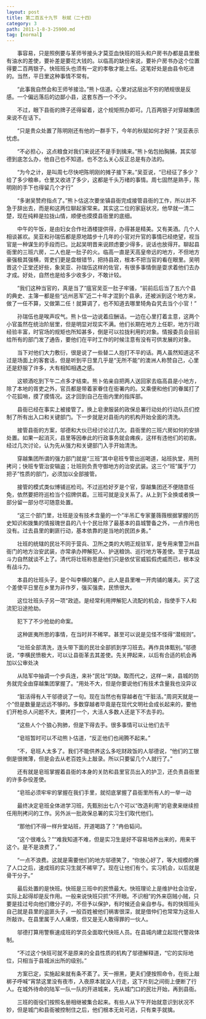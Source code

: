 ```yaml
---
layout: post
title: 第二百五十九节　秋赋（二十四）
category: 3
path: 2011-1-8-3-25900.md
tag: [normal]
---
```


　　事容易，只是照例要与革师爷接头才莫亚血快班的班头和户房书办都是县里极有油水的差使，要补差是要花大钱的。以临高的缺份来说，要补户房书办这个位置得要二百两银子。快班班头也须有一定的孝敬才能上任。这笔好处是由县令吃进的。当然，平日里这种事情不常有。

　　“此事我自然会和王师爷接洽。”熊卜估道。心里对这层出不穷的陋规很是反感。一个偏远落后的边鄙小县，这套东西一个不少。

　　不过，眼下县衙的牌子还得留着，这个规矩照办即可。几百两银子对穿越集团来说不在话下。

　　“只是贵众处置了陈明刚还有他的一群手下，今年的秋赋如何才好？”吴亚表示忧虑。

　　“不必担心，这点粮食对我们来说还不是手到擒来。”熊卜佑包拍胸脯，其实邬德到底怎么办，他自己也不知道。也不怎么关心反正总是有办法的。

　　“为今之计，是叫周七尽快吧陈明刚的摊子接下来。”吴亚说，“已经征了多少？给了多少粮串，仓里又收进了多少，这都是千头万绪的事情。周七固然是熟手，陈明刚的手下也得留几个才行”

　　“多谢吴赞府指点了。”熊卜估这次要坐镇县衙完成接管县衙的工作，所以并不急于辞出去，而是和这两位聊起家常来。其实这二位的家庭状况，他早就一清二楚，现在纯粹是拉拢山情，顺便也摸摸县衙里的底细。

　　中午的午饭，是由妇女合作社酒楼提供得，办得甚是精美。又有美酒。几个人相谈甚欢。吴亚和孙瑞伍都是原地踏步十几年的小官对升官的事情已经绝望，视当官是一种谋生的手段而已。比起吴明晋来说顾虑要少得多，说话也放得开。聊起县衙里的三班六房，二人也是一肚子的火。临高一直是天高皇帝远的地方，不但地方豪强极其强横，胥吏们更是盘根错节，把持县政，根本不把当官的看在眼里。吴明晋这个正堂还好些，象吴亚、孙瑞伍这样的佐官，有很多事情倒是耍求着他们去办才成。好处，自然也是给多少收多少，不敢计较。

　　“我们这种当官的，真是当了“瘟官吴亚一肚子牢骚，“前前后后当了五六个县的典史、主簿一都是些“远州恶军”近二十年才混到个县承，还被派到这个地方来，做了一任不算，又做第二任！就算调了，也不知道去哪里犄角旮旯去当个小官！”

　　孙瑞伍也是唉声叹气。熊卜估一边说着应酬话。一边在心里打着主意，这两个小官虽然在统治阶层里，但是明显对现实不满。他们长期在地方上任职，地方行政经验丰富，时官场的规矩也所知甚多，倒是可以拉拢利用的对象。情报委员会目前给所有的部门发了通告，要他们在平时工作的时候注意有没有可供发展的对象。

　　当下对他们大力敷衍，很是说了一些替二人抱打不平的话。两人虽然知道这不过是场面上的客套话，但是听到平日里几乎是“无所不能”的澳洲人称赞自己，心里还是舒服了许多，大有相知相遇之感。

　　这顿酒吃到下午二点多才结束。熊卜佑亲自把两人送回家去临高县是小地方，除了本地的胥吏之外，官员都是带着家眷住在衙署内的。又乘便和他们的眷属打了个花狐哨，摸了摸情况。这才回到自己在衙内里的指挥部。

　　县衙已经在事实上被接管了。换上皂隶服装的政保总署行动处的行动队员们控制了所有出入口和关键部门。下一步就是对县衙内的机构开始全面的清洗。

　　接管县衙的方案，邬德和大伙已经讨论过几次。县衙里的三班六房如何的安排处置。如果一起消灭，县里等因奉此的行政事务就会瘫疾，这样有违他们的初衷。经过几次讨论，认为先从强力和关键部门入手开始清洗。

　　穿越集团所谓的强力部门就是“三班”其中皂班专管出巡喝道，站班执堂，用刑拷问；快班专管治安辑盗；壮班则负责守御地方的治安武装。这三个“班”属于“刀把子”性质的部门，必须加以全部接管。

　　接管的模式类似博铺巡检司。不过巡检好歹是个官，穿越集团还不便随意任免，依然要把符巡检当个招牌供着。三班可就是没关系了。从上到下全换或者换一部分留一部分尽可随意处置。

　　“这三个部门里，壮班是没有技术含量的一个”半吊汇专家董薇薇根据掌握的历史知识和拨集的情报瑰世县的八十个民壮除了最基本的县城警备之外，一点作用也没有。过去县里的剿匪行动，基本依靠的是当地的民团乡勇。”

　　壮班的统辖的民壮不同于营兵、卫所之类的大明正规驻军，是专用来警卫州县衙门的地方治安武装，亦常承办押解犯人、护送粮饷、巡行地方等差使。至于其战斗力自然就谈不上了。清代将壮班称思是他们只是依仗官威狐假虎威而已，根本没有战斗力。

　　本县的壮班头子，是个叫李横的屠户。此人是县里唯一开肉铺的屠夫。买了这个差使平日里在乡里为非作歹，强买强卖，民愤很大。

　　这位壮班头子另一项“政迹。是经常利用押解犯人流配的机会，指使手下人和流犯沿途抢劫。

　　犯下了不少抢劫的命案。

　　这种匪夷所思的事情，在当时并不稀罕。甚至可以说是见怪不怪得“潜规则”。

　　“壮班全部清洗，连头带下面的民壮全部抓到学习班去。再作具体甄别。”邬德说，“李横民愤极大，可以让县衙革去其差使。先关押起来，以后有合适的机会再加以公审处决

　　从陆军中抽调一个步兵连，来补“民壮”的缺。取而代之，这样一来，县城的防务就完全由穿越集团掌握了。“用处不大，但是你要说他们有技术含量我也没异议

　　“脏活得有人干邬德说了一句。现在当然也有穿越者在“干脏活。”周洞天就是一个”但是数量是远远不够的。多数穿越者毕竟是在现代文明社会成长起来的，要他们开枪杀人问题不大，要拷打一个，大活人多数人还是下不去手的。

　　“这些人个个狼心狗肺，但是下得去手。很多事情可以让他们去干

　　“皂班暂时可以不动熊卜估道，“反正他们也闹腾不起来。”

　　“不，皂班人太多了。我们不能供养这么多吃财政饭的人邬德说，“他们的工银倒是很微薄，但是会去从老百姓头上敲录。所以只要留几个人就行了。”

　　还有就是皂班掌握着县衙的本身的关防和县里官员出入的护卫，还负责县衙里的许多杂役差使。

　　“皂班必须牢牢的掌握在我们手里，就彻底掌握了县衙里所有人的一举一动

　　最终决定皂班全体进学习班，先甄别出七八个可以“改造利用”的皂隶来继续担任用刑拷问的工作。另外派一批政保总署的实习生们取代他们。

　　“那他们不得一样升堂站班，开道喝路了？”冉伯韬问。

　　“这个很难么？”“难我知道不难，但是实习生是好不容易培养出来的，用来干这个。是不是浪费了，”

　　“一点不浪费。这就是需要他们的地方邬德笑了，“你放心好了，等大规模的爆了人口之后，速成班的实习生就不稀罕了。现在让他们有个。实习机会，以后就是骨干分子。”

　　最后处置的是快班。快班是三班中的民愤最大。快班理论上是维护社会治安，实际上起得却是反作用。一般来说快班只抓“不开眼。不识相”的外来窃贼小贼，只要是挂过号向他们缴分子的，不但予以保护，有时候还会亲自参与。有的快班班头自己就是县里的盗匪头子，一般百姓被他们祸害很深，就是借仲们也常常为这些人所敲诈。在县里属于人人痛恨，但又是无人敢得罪的一伙人。

　　邬德打算用警察速成班的学员全面取代快班人员。在县城内建立起现代警政体制。

　　“不过这个快班可就不是原来的全县性质的机构了邬德解释道，“它的实际地位，只相当于县城派出所的级别。”

　　方案已定，实施起来就有条不紊了。天一擦黑，更夫们便按照命令，在街上敲梆子呼喊“宵禁这里没有夜市，入夜原本就没人行走，这下片刻之间街上便断了行人。在城外待命的陆军一队一队的开进城来，先从城门口的民壮开始，再到县衙。

　　三班的衙役们按照名册相继被集合起来。有些人从下午开始就意识到状况不妙，但是城门和县衙被控制住之后，他们根本无处可逃，只有束手就擒。